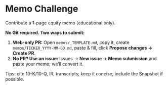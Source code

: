 # Memo Challenge
Contribute a 1-page equity memo (educational only).

**No Git required. Two ways to submit:**
1. **Web-only PR:** Open `memos/_TEMPLATE.md`, copy it, create `memos/TICKER_YYYY-MM-DD.md`, paste & fill, click **Propose changes → Create PR**.
2. **No PR? Use an issue:** Issues → **New issue → Memo submission** and paste your memo; we’ll convert it.

Tips: cite 10-K/10-Q, IR, transcripts; keep it concise; include the Snapshot if possible.
